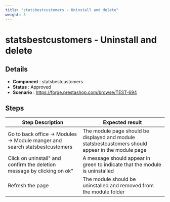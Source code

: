```yaml
---
title: "statsbestcustomers - Uninstall and delete"
weight: 3
---
```


# statsbestcustomers - Uninstall and delete
## Details
* **Component** : statsbestcustomers
* **Status** : Approved
* **Scenario** : https://forge.prestashop.com/browse/TEST-694

## Steps
| Step Description | Expected result |
| ----- | ----- |
| Go to back office -> Modules -> Module manger and search statsbestcustomers | The module page should be displayed and module statsbestcustomers should appear in the module page |
| Click on uninstall" and confirm the deletion message by clicking on ok" | A message should appear in green to indicate that the module is uninstalled |
| Refresh the page | The module should be uninstalled and removed from the module folder |